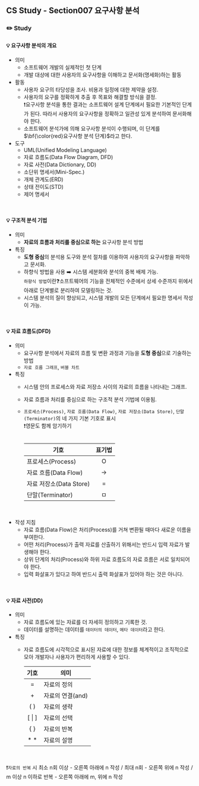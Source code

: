 ## CS Study - Section007 요구사항 분석
### ✏️ Study
#### 💡 요구사항 분석의 개요
- 의미
  - 소프트웨어 개발의 실제적인 첫 단계
  - 개발 대상에 대한 사용자의 요구사항을 이해하고 문서화(명세화)하는 활동
- 활동
  - 사용자 요구의 타당성을 조사. 비용과 일정에 대한 제약을 설정.
  - 사용자의 요구를 정확하게 추출 후 목표와 해결할 방식을 결정.
  <br>❗️요구사항 분석을 통한 결과는 소프트웨어 설계 단계에서 필요한 기본적인 단계가 된다. 따라서 사용자의 요구사항을 정확하고 일관성 있게 분석하여 문서화해야 한다.
  - 소프트웨어 분석가에 의해 요구사항 분석이 수행되며, 이 단계를 <span>$\bf{\color{red}요구사항 분석 단계}$</span>라고 한다.
- 도구
  - UML(Unified Modeling Language)
  - 자료 흐름도(Data Flow Diagram, DFD)
  - 자료 사전(Data Dictionary, DD)
  - 소단위 명세서(Mini-Spec.)
  - 개체 관계도(ERD)
  - 상태 전이도(STD)
  - 제어 명세서 
<br>

#### 💡 구조적 분석 기법
- 의미
  - **자료의 흐름과 처리를 중심으로 하는** 요구사항 분석 방법
- 특징
  - **도형 중심**의 분석용 도구와 분석 절차를 이용하여 사용자의 요구사항을 파악하고 문서화.
  - 하향식 방법을 사용 ➡️ 시스템 세분화와 분석의 중복 배제 가능.<br>
    `하향식 방법`이란❓소프트웨어의 기능을 전체적인 수준에서 상세 수준까지 위에서 아래로 단계별로 분리하여 모델링하는 것.
  - 시스템 분석의 질이 향상되고, 시스템 개발의 모든 단계에서 필요한 명세서 작성이 가능.
<br>

#### 💡 자료 흐름도(DFD)
- 의미
  - 요구사항 분석에서 자료의 흐름 및 변환 과정과 기능을 **도형 중심**으로 기술하는 방법
  - `자료 흐름 그래프`, `버블 차트`
- 특징
  - 시스템 안의 프로세스와 자료 저장소 사이의 자료의 흐름을 나타내는 그래프.
  - 자료 흐름과 처리를 중심으로 하는 구조적 분석 기법에 이용됨.
  - `프로세스(Process)`, `자료 흐름(Data Flow)`, `자료 저장소(Data Store)`, `단말(Terminator)`의 네 가지 기본 기호로 표시<br>
    ❗️영문도 함께 암기하기<br><br>
    
    | 기호                 | 표기법 |
      |--------------|:------------:|
      | 프로세스(Process)      | O |
      | 자료 흐름(Data Flow)   | -> |
      | 자료 저장소(Data Store) | = | 
      | 단말(Terminator)     | ㅁ |
<br>

- 작성 지침
  - 자료 흐름(Data Flow)은 처리(Process)를 거쳐 변환될 때마다 새로운 이름을 부여한다.
  - 어떤 처리(Process)가 출력 자료를 산출하기 위해서는 반드시 입력 자료가 발생해야 한다.
  - 상위 단계의 처리(Process)와 하위 자료 흐름도의 자료 흐름은 서로 일치되어야 한다.
  - 입력 화살표가 있다고 하여 반드시 출력 화살표가 있어야 하는 것은 아니다.
<br>

#### 💡 자료 사전(DD)
- 의미
  - 자료 흐름도에 있는 자료를 더 자세히 정의하고 기록한 것.
  - 데이터를 설명하는 데이터를 `데이터의 데이터`, `메타 데이터`라고 한다. 
- 특징
  - 자료 흐름도에 시각적으로 표시된 자료에 대한 정보를 체계적이고 조직적으로 모아 개발자나 사용자가 편리하게 사용할 수 있다.

    | 기호         |     의미      |
      |:-----------:|-------|
      | =          |   자료의 정의    |
      | +          | 자료의 연결(and) |
      | ( )        |   자료의 생략    | 
      | [ &#124; ] |   자료의 선택    |
      | { }        |   자료의 반복    |
      | * *        |   자료의 설명    |

<br>

❗️`자료의 반복` 시 최소 n회 이상 - 오른쪽 아래에 n 작성 / 최대 n회 - 오른쪽 위에 n 작성 / m 이상 n 이하로 반복 - 오른쪽 아래에 m, 위에 n 작성
